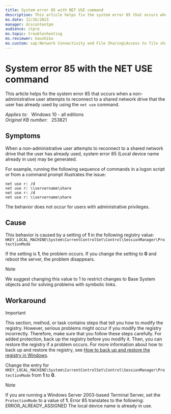 ```yaml
---
title: System error 85 with NET USE command
description: This article helps fix the system error 85 that occurs when a non-administrative user attempts to reconnect to a shared network drive that the user has already used by using the net use command.
ms.date: 12/26/2023
manager: dcscontentpm
audience: itpro
ms.topic: troubleshooting
ms.reviewer: kaushika
ms.custom: sap:Network Connectivity and File Sharing\Access to file shares (SMB), csstroubleshoot
---
```

# System error 85 with the NET USE command

This article helps fix the system error 85 that occurs when a non-administrative user attempts to reconnect to a shared network drive that the user has already used by using the `net use` command.

_Applies to:_ &nbsp; Windows 10 - all editions  
_Original KB number:_ &nbsp; 253821

## Symptoms

When a non-administrative user attempts to reconnect to a shared network drive that the user has already used, system error 85 (Local device name already in use) may be generated.

For example, running the following sequence of commands in a logon script or from a command prompt illustrates the issue:

```console
net use r: /d
net use r: \\servername\share
net use r: /d
net use r: \\servername\share
```

The behavior does not occur for users with administrative privileges.

## Cause

This behavior is caused by a setting of **1** in the following registry value:  
`HKEY_LOCAL_MACHINE\System\CurrentControlSet\Control\SessionManager\ProtectionMode`

If the setting is **1**, the problem occurs. If you change the setting to **0** and reboot the server, the problem disappears.

> [!NOTE]
> We suggest changing this value to 1 to restrict changes to Base System objects and for solving problems with symbolic links.

## Workaround

> [!IMPORTANT]
> This section, method, or task contains steps that tell you how to modify the registry. However, serious problems might occur if you modify the registry incorrectly. Therefore, make sure that you follow these steps carefully. For added protection, back up the registry before you modify it. Then, you can restore the registry if a problem occurs. For more information about how to back up and restore the registry, see [How to back up and restore the registry in Windows](https://support.microsoft.com/help/322756).

Change the entry for `HKEY_LOCAL_MACHINE\System\CurrentControlSet\Control\SessionManager\ProtectionMode` from **1** to **0**.

> [!NOTE]
> If you are running a Windows Server 2003-based Terminal Server, set the `ProtectionMode` to a value of **1**. Error 85 translates to the following:  
> ERROR_ALREADY_ASSIGNED The local device name is already in use.
